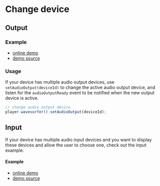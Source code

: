 # Change device

## Output

### Example

- [online demo](https://collab-project.github.io/videojs-wavesurfer/demo/output.html)
- [demo source](https://github.com/collab-project/videojs-wavesurfer/blob/master/examples/output.html)


### Usage

If your device has multiple audio output devices, use `setAudioOutput(deviceId)` to change
the active audio output device, and listen for the `audioOutputReady` event to be notified
when the new output device is active.

```javascript
// change audio output device
player.wavesurfer().setAudioOutput(deviceId);
```

## Input

If your device has multiple audio input devices and you want to display
these devices and allow the user to choose one, check out the input example.

#### Example

- [online demo](https://collab-project.github.io/videojs-wavesurfer/demo/input.html)
- [demo source](https://github.com/collab-project/videojs-wavesurfer/blob/master/examples/input.html)

